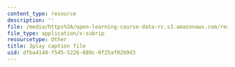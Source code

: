 ```yaml
---
content_type: resource
description: ''
file: /media/https%3A/open-learning-course-data-rc.s3.amazonaws.com/res-5-0001-digital-lab-techniques-manual-spring-2007/dfba4140f5455226880c0f25af02b9d3_mn-u-7fRQv4.vtt
file_type: application/x-subrip
resourcetype: Other
title: 3play caption file
uid: dfba4140-f545-5226-880c-0f25af02b9d3
---
```

